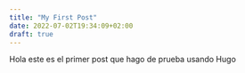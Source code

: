 ```yaml
---
title: "My First Post"
date: 2022-07-02T19:34:09+02:00
draft: true
---
```

Hola este es el primer post que hago de prueba usando Hugo

